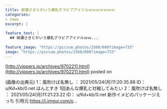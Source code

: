 ```yaml
---
title: 柳瀬さきとかいう爆乳グラビアアイドルｗｗｗｗｗｗｗ
categories:
- news
excerpt: |
  
feature_text: |
  ## 柳瀬さきとかいう爆乳グラビアアイドルｗｗ...
  
feature_image: "https://picsum.photos/2560/600?image=733"
image: "https://picsum.photos/2560/600?image=733"
---
```


[http://vippers.jp/archives/9702211.html](http://vippers.jp/archives/9702211.html)
posted on 

<!--more-->

(画像の出典元) 1：風吹けば名無し ： 2021/05/24(月)11:20:35.88 ID： u/Kd+kb/0.net ほんとすき 1回あんな爆乳と対戦してみたい 2：風吹けば名無し ： 2021/05/24(月)11:21:23.22 ID： u/Kd+kb/0.net 新作イメビのパッケージえっち 引用元:https://i.imgur.com/o...
